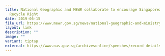 ```yaml
---
title: National Geographic and MEWR collaborate to encourage Singaporeans to
  Recycle Right
date: 2019-06-15
file_url: https://www.mewr.gov.sg/news/national-geographic-and-ministry-of-the-environment-and-water-resources-collaborate-to-encourage-singaporeans-to-recycleright
layout: link
description: ""
image: ""
variant: tiptap
external: https://www.nas.gov.sg/archivesonline/speeches/record-details/9c8734f6-4327-11eb-85f4-005056a7c31c
---
```


